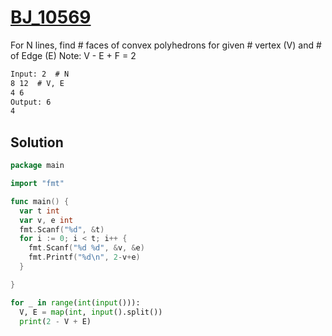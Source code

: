 # [BJ_10569](https://acmicpc.net/problem/10569)

For N lines, find # faces of convex polyhedrons for given # vertex (V) and # of Edge (E)
Note: V - E + F = 2

```txt
Input: 2  # N
8 12  # V, E
4 6
Output: 6
4
```

## Solution

```go
package main

import "fmt"

func main() {
  var t int
  var v, e int
  fmt.Scanf("%d", &t)
  for i := 0; i < t; i++ {
    fmt.Scanf("%d %d", &v, &e)
    fmt.Printf("%d\n", 2-v+e)
  }

}
```

```py
for _ in range(int(input())):
  V, E = map(int, input().split())
  print(2 - V + E)
```
